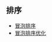 ## 排序
* [冒泡排序](https://github.com/Zhucola/The-Algorithms-PHP-JAVA/blob/master/Sort/BubbleSort.php)
* [冒泡排序优化](https://github.com/Zhucola/The-Algorithms-PHP-JAVA/blob/master/Sort/BubbleSort.php)
